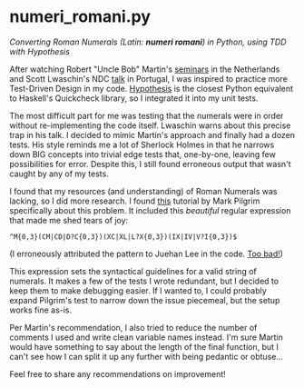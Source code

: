 # numeri_romani.py
*Converting Roman Numerals (Latin: **numeri romani**) in Python, using TDD with Hypothesis*

After watching Robert "Uncle Bob" Martin's [seminars](https://youtu.be/7EmboKQH8lM) in the Netherlands and Scott Lwaschin's NDC [talk](https://youtu.be/IYzDFHx6QPY) in Portugal, I was inspired to practice more Test-Driven Design in my code. [Hypothesis](https://hypothesis.readthedocs.io/) is the closest Python equivalent to Haskell's Quickcheck library, so I integrated it into my unit tests.

The most difficult part for me was testing that the numerals were in order without re-implementing the code itself. Lwaschin warns about this precise trap in his talk. I decided to mimic Martin's approach and finally had a dozen tests. His style reminds me a lot of Sherlock Holmes in that he narrows down BIG concepts into trivial edge tests that, one-by-one, leaving few possibilities for error. Despite this, I still found erroneous output that wasn't caught by any of my tests.

I found that my resources (and understanding) of Roman Numerals was lacking, so I did more research. I found [this](https://juehan.github.io/DiveIntoPython3_Korean_Translation/unit-testing.html) tutorial by Mark Pilgrim specifically about this problem. It included this *beautiful* regular expression that made me shed tears of joy:

`^M{0,3}(CM|CD|D?C{0,3})(XC|XL|L?X{0,3})(IX|IV|V?I{0,3})$`

(I erroneously attributed the pattern to Juehan Lee in the code. [Too bad!](https://www.youtube.com/watch?v=k238XpMMn38))

This expression sets the syntactical guidelines for a valid string of numerals. It makes a few of the tests I wrote redundant, but I decided to keep them to make debugging easier. If I wanted to, I could probably expand Pilgrim's test to narrow down the issue piecemeal, but the setup works fine as-is.

Per Martin's recommendation, I also tried to reduce the number of comments I used and write clean variable names instead. I'm sure Martin would have something to say about the length of the final function, but I can't see how I can split it up any further with being pedantic or obtuse...

Feel free to share any recommendations on improvement!
